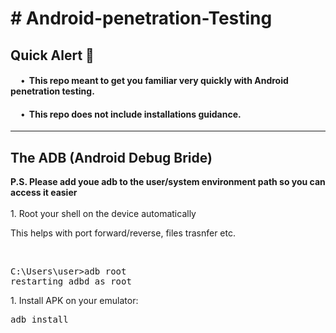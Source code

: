 <h1># Android-penetration-Testing</h1>
<h2>Quick Alert 🚨</h2>
<h4>&nbsp;&nbsp;&nbsp;&nbsp&nbsp;•&nbsp;&nbsp;This repo meant to get you familiar very quickly with Android penetration testing.</h4>
<h4>&nbsp;&nbsp;&nbsp;&nbsp&nbsp;•&nbsp;&nbsp;This repo does not include installations guidance.</h4>
<hr>
<h2>The ADB (Android Debug Bride)</h2>
<b>P.S. Please add youe adb to the user/system environment path so you can access it easier</b>
<br><br>
1. Root your shell on the device automatically
<br>
<p>This helps with port forward/reverse, files trasnfer etc.</p>
<br>
<pre>
C:\Users\user>adb root
restarting adbd as root
</pre>
1. Install APK on your emulator:
<br>
<pre>adb install</pre>
